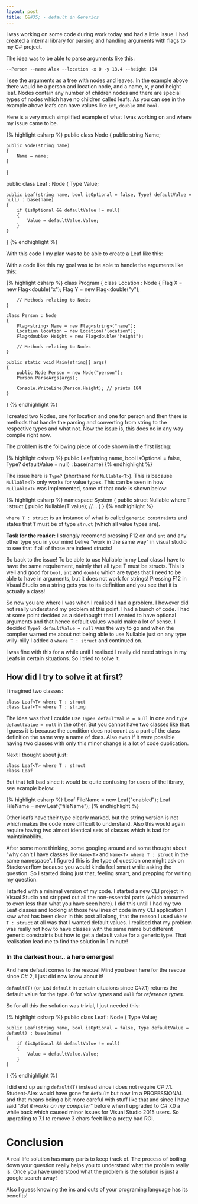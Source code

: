 ```yaml
---
layout: post
title: C&#35; - default in Generics
---
```


I was working on some code during work today and had a little issue. I
had created a internal library for parsing and handling arguments with
flags to my C# project.

The idea was to be able to parse arguments like this:

`--Person --name Alex --location -x 0 -y 13.4 --height 184`

I see the arguments as a tree with nodes and leaves. In the example
above there would be a person and location node, and a name, x, y and
height leaf. Nodes contain any number of children nodes and there are
special types of nodes which have no children called leafs. As you can
see in the example above leafs can have values like `int`, `double`
and `bool`.

Here is a very much simplified example of what I was working on and where my issue came to be.

{% highlight csharp %}
public class Node
{
    public string Name;

    public Node(string name)
    {
        Name = name;
    }
}

public class Leaf<Type> : Node
{
    Type Value;

    public Leaf(string name, bool isOptional = false, Type? defaultValue = null) : base(name)
    {
        if (isOptional && defaultValue != null)
        {
            Value = defaultValue.Value;
        }
    }
}
{% endhighlight %}


With this code I my plan was to be able to create a Leaf like this:

With a code like this my goal was to be able to handle the arguments like this:

{% highlight csharp %}
class Program
{
	class Location : Node
	{
		Flag<double> X = new Flag<double("x");
		Flag<double> Y = new Flag<double("y");

		// Methods relating to Nodes
	}

	class Person : Node
	{
		Flag<string> Name = new Flag<string>("name");
		Location location = new Location("location");
		Flag<double> Height = new Flag<double("height");

		// Methods relating to Nodes
	}

	public static void Main(string[] args)
	{
		public Node Person = new Node("person");
		Person.ParseArgs(args);

		Console.WriteLine(Person.Height); // prints 184
	}
}
{% endhighlight %}


I created two Nodes, one for location and one for person and then
there is methods that handle the parsing and converting from string to
the respective types and what not. Now the issue is, this does no in
any way compile right now.

The problem is the following piece of code shown in the first listing:

{% highlight csharp %}
    public Leaf(string name, bool isOptional = false, Type? defaultValue = null) : base(name)
{% endhighlight %}

The issue here is `Type?` (shorthand for `Nullable<T>`). This is because
`Nullable<T>` only works for value types. This can be seen in how
`Nullable<T>` was implemented, some of that code is shown below:

{% highlight csharp %}
namespace System
{
    public struct Nullable<T> where T : struct
    {
        public Nullable(T value);
	//...
    }
}
{% endhighlight %}


`where T : struct` is an instance of what is called `generic
constraints` and states that `T` must be of type `struct` (which all
value types are).

**Task for the reader:** I strongly recomend pressing F12 on and `int`
and any other type you in your mind belive "work in the same way" in
visual studio to see that if all of those are indeed structs!


So back to the issue! To be able to use Nullable<T> in my Leaf<T>
class I have to have the same requirement, naimly that all type T must
be structs. This is well and good for `bool`, `int` and `double` which
are types that I need to be able to have in arguments, but it does not
work for strings! Pressing F12 in Visual Studio on a string gets you
to its definition and you see that it is actually a class!

So now you are where I was when I realised I had a problem. I however
did not really understand my problem at this point. I had a bunch of
code. I had at some point decided as a sidethought that I wanted to
have optional arguments and that hence default values would make a lot
of sense. I decided `Type? defaultValue = null` was the way to go and
when the compiler warned me about not being able to use Nullable just
on any type willy-nilly I added a `where T : struct` and continued on.

I was fine with this for a while until I realised I really did need
strings in my Leafs in certain situations. So I tried to solve it.

## How did I try to solve it at first?

I imagined two classes:

	class Leaf<T> where T : struct
	class Leaf<T> where T : string

The idea was that I coulde use `Type? defaultValue = null` in one and
`type defaultValue = null` in the other. But you cannot have two
classes like that. I guess it is because the condition does not count
as a part of the class definition the same way a name of <Type>
does. Also even if it were possible having two classes with only this
minor change is a lot of code duplication.

Next I thought about just:

	class Leaf<T> where T : struct
	class Leaf


But that felt bad since it would be quite confusing for users of the library, see example below:

{% highlight csharp %}
Leaf<bool> FileName = new Leaf<bool>("enabled");
Leaf FileName = new Leaf("fileName");
{% endhighlight %}

Other leafs have their type clearly marked, but the string version is
not which makes the code more difficult to understand. Also this would
again require having two almost identical sets of classes which is bad
for maintainability.

After some more thinking, some googling around and some thought about
"why can't I have classes like `Name<T>` and `Name<T> where T : struct` in
the same namespace". I figured this is the type of question one might
ask on Stackoverflow because you would kinda feel smart while asking
the question. So I started doing just that, feeling smart, and
prepping for writing my question.

I started with a minimal version of my code. I started a new CLI
project in Visual Studio and stripped out all the non-essential parts
(which amounted to even less than what you have seen here). I did this
untill I had my two Leaf classes and looking at those few lines of
code in my CLI application I saw what has been clear in this post all
along, that the reason I used `where T : struct` at all was that I
wanted default values. I realised that my problem was really not how
to have classes with the same name but different generic constraints
but how to get a default value for a generic type. That realisation
lead me to find the solution in 1 minute!

### In the darkest hour.. a hero emerges!

And here default comes to the rescue! Mind you been here for the
rescue since C# 2, I just did now know about it!

`default(T)` (or just `default` in certain cituaions since C#7.1)
returns the default value for the type. 0 for *value types* and `null`
for *reference types*.

So for all this the solution was trivial, I just needed this:

{% highlight csharp %}
public class Leaf<Type> : Node
{
    Type Value;

    public Leaf(string name, bool isOptional = false, Type defaultValue = default) : base(name)
    {
        if (isOptional && defaultValue != null)
        {
            Value = defaultValue.Value;
        }
    }
}
{% endhighlight %}

I did end up using `default(T)` instead since i does not require C#
7.1. Student-Alex would have gone for `default` but now Im a
PROFESSIONAL and that means being a bit more careful with stuff like
that and since I have said *"But it works on my computer"* before when
I upgraded to C# 7.0 a while back which caused minor issues for Visual
Studio 2015 users. So upgrading to 7.1 to remove 3 chars feelt like a
pretty bad ROI.

# Conclusion

A real life solution has many parts to keep track of. The process of
boiling down your question really helps you to understand what the
problem really is. Once you have understood what the problem is the
solution is just a google search away!

Also I guess knowing the ins and outs of your programing language has
its benefits!
